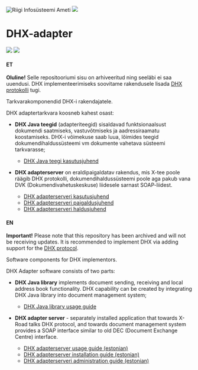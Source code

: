﻿![Riigi Infosüsteemi Ameti](https://avatars3.githubusercontent.com/u/7447915 "Riigi Infosüsteemi Amet") ![](docs/EL_Regionaalarengu_Fond_horisontaalne.jpg)

# DHX-adapter

![](docs/DHX.PNG)  ![](docs/X-ROAD.PNG)

#### ET
**Oluline!** Selle repositooriumi sisu on arhiveeritud ning seeläbi ei saa uuendusi. DHX implementeerimiseks soovitame rakendusele lisada [DHX protokolli](https://www.ria.ee/dhx/) tugi.

Tarkvarakomponendid DHX-i rakendajatele.

DHX adaptertarkvara koosneb kahest osast:

- __DHX Java teegid__ (adapteriteegid) sisaldavad funktsionaalsust dokumendi saatmiseks, vastuvõtmiseks ja aadressiraamatu koostamiseks. DHX-i võimekuse saab luua, lõimides teegid dokumendihaldussüsteemi vm dokumente vahetava süsteemi tarkvarasse;
  * [DHX Java teegi kasutusjuhend](docs/java-teegid-kasutusjuhend.md)

- __DHX adapterserver__ on eraldipaigaldatav rakendus, mis X-tee poole räägib DHX protokolli, dokumendihaldussüsteemi poole aga pakub vana DVK (Dokumendivahetuskeskuse) liidesele sarnast SOAP-liidest.
  * [DHX adapterserveri kasutusjuhend](docs/adapter-server-kasutusjuhend.md)
  * [DHX adapterserveri paigaldusjuhend](docs/adapter-server-paigaldusjuhend.md)
  * [DHX adapterserveri haldusjuhend](docs/adapter-server-haldusjuhend.md)



#### EN
**Important!** Please note that this repository has been archived and will not be receiving updates. It is recommended to implement DHX via adding support for the [DHX protocol](https://www.ria.ee/dhx/EN.html).

Software components for DHX implementors.

DHX Adapter software consists of two parts:

- __DHX Java library__ implements document sending, receiving and local address book functionality. DHX capability can be created by integrating DHX Java library into document management system;
  * [DHX Java library usage guide](docs/java-library-usage-guide.md)

- __DHX adapter server__ - separately installed application that towards X-Road talks DHX protocol, and towards document management system provides a SOAP interface similar to old DEC (Document Exchange Centre) interface.
  * [DHX adapterserver usage guide (estonian)](docs/adapter-server-kasutusjuhend.md)
  * [DHX adapterserver installation guide (estonian)](docs/adapter-server-paigaldusjuhend.md)
  * [DHX adapterserveri administration guide (estonian)](docs/adapter-server-haldusjuhend.md)


